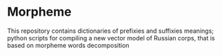 # Morpheme
This repository contains dictionaries of prefixies and suffixies meanings; python scripts for compiling a new vector model of Russian corps, that is based on morpheme words decomposition
